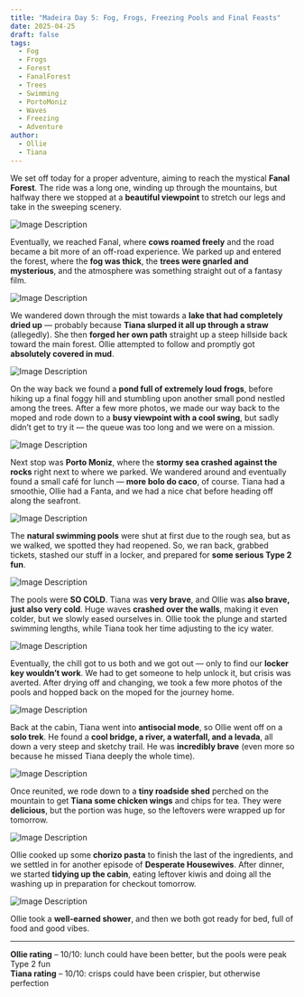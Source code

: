 ```yaml
---
title: "Madeira Day 5: Fog, Frogs, Freezing Pools and Final Feasts"
date: 2025-04-25
draft: false
tags:
  - Fog
  - Frogs
  - Forest
  - FanalForest
  - Trees
  - Swimming
  - PortoMoniz
  - Waves
  - Freezing
  - Adventure
author:
  - Ollie
  - Tiana
---
```


We set off today for a proper adventure, aiming to reach the mystical **Fanal Forest**. The ride was a long one, winding up through the mountains, but halfway there we stopped at a **beautiful viewpoint** to stretch our legs and take in the sweeping scenery.

![Image Description](/images/IMG_5020.webp)

Eventually, we reached Fanal, where **cows roamed freely** and the road became a bit more of an off-road experience. We parked up and entered the forest, where the **fog was thick**, the **trees were gnarled and mysterious**, and the atmosphere was something straight out of a fantasy film.

![Image Description](/images/IMG_5102.webp)

We wandered down through the mist towards a **lake that had completely dried up** — probably because **Tiana slurped it all up through a straw** (allegedly). She then **forged her own path** straight up a steep hillside back toward the main forest. Ollie attempted to follow and promptly got **absolutely covered in mud**.

![Image Description](/images/IMG_5074.webp)

On the way back we found a **pond full of extremely loud frogs**, before hiking up a final foggy hill and stumbling upon another small pond nestled among the trees. After a few more photos, we made our way back to the moped and rode down to a **busy viewpoint with a cool swing**, but sadly didn’t get to try it — the queue was too long and we were on a mission.

![Image Description](/images/IMG_5136.webp)

Next stop was **Porto Moniz**, where the **stormy sea crashed against the rocks** right next to where we parked. We wandered around and eventually found a small café for lunch — **more bolo do caco**, of course. Tiana had a smoothie, Ollie had a Fanta, and we had a nice chat before heading off along the seafront.

![Image Description](/images/IMG_5142.webp)

The **natural swimming pools** were shut at first due to the rough sea, but as we walked, we spotted they had reopened. So, we ran back, grabbed tickets, stashed our stuff in a locker, and prepared for **some serious Type 2 fun**.

![Image Description](/images/IMG_5153.webp)

The pools were **SO COLD**. Tiana was **very brave**, and Ollie was **also brave, just also very cold**. Huge waves **crashed over the walls**, making it even colder, but we slowly eased ourselves in. Ollie took the plunge and started swimming lengths, while Tiana took her time adjusting to the icy water.

![Image Description](/images/IMG_5165.webp)

Eventually, the chill got to us both and we got out — only to find our **locker key wouldn’t work**. We had to get someone to help unlock it, but crisis was averted. After drying off and changing, we took a few more photos of the pools and hopped back on the moped for the journey home.

![Image Description](/images/IMG_5139.webp)

Back at the cabin, Tiana went into **antisocial mode**, so Ollie went off on a **solo trek**. He found a **cool bridge, a river, a waterfall, and a levada**, all down a very steep and sketchy trail. He was **incredibly brave** (even more so because he missed Tiana deeply the whole time).

![Image Description](/images/IMG_5241.webp)

Once reunited, we rode down to a **tiny roadside shed** perched on the mountain to get **Tiana some chicken wings** and chips for tea. They were **delicious**, but the portion was huge, so the leftovers were wrapped up for tomorrow.

![Image Description](/images/IMG_5194.webp)

Ollie cooked up some **chorizo pasta** to finish the last of the ingredients, and we settled in for another episode of **Desperate Housewives**. After dinner, we started **tidying up the cabin**, eating leftover kiwis and doing all the washing up in preparation for checkout tomorrow.

![Image Description](/images/IMG_5212.webp)

Ollie took a **well-earned shower**, and then we both got ready for bed, full of food and good vibes.

---

**Ollie rating** – 10/10: lunch could have been better, but the pools were peak Type 2 fun  
**Tiana rating** – 10/10: crisps could have been crispier, but otherwise perfection

